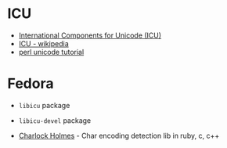 # ICU
- [International Components for Unicode (ICU)](http://site.icu-project.org/)
- [ICU - wikipedia](https://en.wikipedia.org/wiki/International_Components_for_Unicode)
- [perl unicode tutorial](http://perldoc.perl.org/perluniintro.html)

# Fedora
- `libicu` package
- `libicu-devel` package

- [Charlock Holmes](https://github.com/brianmario/charlock_holmes) - Char encoding detection lib in ruby, c, c++
